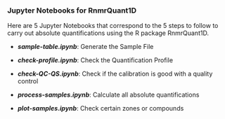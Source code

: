 
### Jupyter Notebooks for RnmrQuant1D

Here are 5 Jupyter Notebooks that correspond to the 5 steps to follow to carry out absolute quantifications using the R package RnmrQuant1D.

* **_sample-table.ipynb_**: Generate the Sample File

* **_check-profile.ipynb_**: Check the Quantification Profile

* **_check-QC-QS.ipynb_**: Check if the calibration is good with a quality control

* **_process-samples.ipynb_**: Calculate all absolute quantifications

* **_plot-samples.ipynb_**: Check certain zones or compounds


